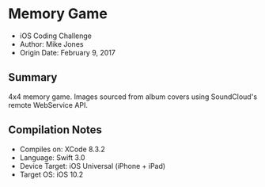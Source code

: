 # Memory Game
- iOS Coding Challenge
- Author: Mike Jones
- Origin Date: February 9, 2017

## Summary
4x4 memory game. Images sourced from album covers using SoundCloud's remote WebService API.

## Compilation Notes
- Compiles on: XCode 8.3.2
- Language: Swift 3.0
- Device Target: iOS Universal (iPhone + iPad)
- Target OS: iOS 10.2
